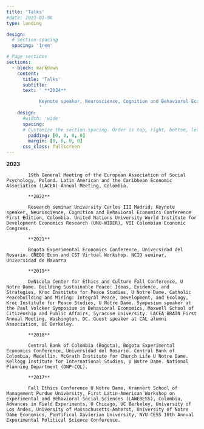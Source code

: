 ```yaml
---
title: 'Talks'
#date: 2023-01-08
type: landing

design:
  # Section spacing
  spacing: '1rem'

# Page sections
sections:
  - block: markdown
    content:
      title: 'Talks'
      subtitle: 
      text: ' **2024** 

            Keynote speaker, Neuroscience, Cognition and Behavioral Economics Conference third edition, Colombia. ESA World Meeting, Bogota. Workshop in honor of Gary Charness, UNavarra and Public University of Navarra, organizer. Workshop in honor of Marie Claire Villeval, University Carlos III Madrid. ISM, Lithuania.
            '
    design:
      #width: 'wide' 
      spacing:
      # Customize the section spacing. Order is top, right, bottom, left.
        padding: [0, 0, 0, 0]
        margin: [0, 0, 0, 0]
      css_class: fullscreen
---
```

**2023**	

            19th General Meeting of the European Association of Social Psychology, Poland. Latin American and the Caribbean Economic Association (LACEA) Annual Meeting, Colombia.
            
            **2022**	

            Research seminar University Carlos III Madrid; Keynote speaker, Neuroscience, Cognition and Behavioral Economics Conference First Edition, Colombia. United Nations University World Institute for Development Economics Research (UNU-WIDER), VII Colombian Economic Congress.

            **2021**	

            Bogota Experimental Economics Conference, Universidad del Rosario. CREDO Econ and CST Virtual Workshop. NCID seminar, Universidad de Navarra

            **2019**	

            DeNicola Center for Ethics and Culture Fall Conference, U Notre Dame. Building Sustainable Peace: Ideas, Evidence, and Strategies, Kroc Institute for Peace Studies, U Notre Dame. Catholic Peacebuilding and Mining: Integral Peace, Development, and Ecology, Kroc Institute for Peace Studies, U Notre Dame. Symposium speaker at the Paul Volcker Symposium in Behavioral Economics, Maxwell School of Citizenship and Public Affairs, Syracuse University. LACEA BRAIN First Annual Meeting, Washington, DC. Guest speaker at CAL alumni Association, UC Berkeley. 

            **2018**

            Central Bank of Colombia (Bogota), Bogota Experimental Economics Conference, Universidad del Rosario. Central Bank of Colombia, Medellin. McGrath Institute for Church Life U Notre Dame. Kellogg Institute for International Studies, U Notre Dame. National Planning Department (DNP-COL).

            **2017** 

            Fall Ethics Conference U Notre Dame, Krannert School of Management Purdue University, First Latin-American Workshop on Experimental and Behavioral Social Sciences (LAWEBESS), Colombia, Advances in Field Experiments, U Chicago, UC Berkeley, University of Los Andes, University of Massachusetts-Amherst, University of Notre Dame Economics, Pontifical Xavierian University, NYU CESS 10th Annual Experimental Political Science Conference.